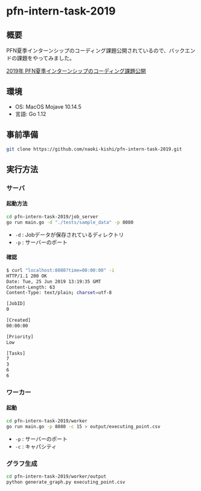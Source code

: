 # pfn-intern-task-2019

## 概要

PFN夏季インターンシップのコーディング課題公開されているので、バックエンドの課題をやってみました。

[2019年 PFN夏季インターンシップのコーディング課題公開](https://research.preferred.jp/2019/06/internship-coding-task-2019/)

## 環境
- OS: MacOS Mojave 10.14.5
- 言語: Go 1.12

## 事前準備
```bash
git clone https://github.com/naoki-kishi/pfn-intern-task-2019.git

```

## 実行方法

### サーバ

#### 起動方法

```bash
cd pfn-intern-task-2019/job_server 
go run main.go -d "./tests/sample_data" -p 8080
```

- `-d` : Jobデータが保存されているディレクトリ
- `-p` : サーバーのポート

#### 確認

```bash
$ curl "localhost:8080?time=00:00:00" -i
HTTP/1.1 200 OK
Date: Tue, 25 Jun 2019 13:19:35 GMT
Content-Length: 63
Content-Type: text/plain; charset=utf-8

[JobID]
0

[Created]
00:00:00

[Priority]
Low

[Tasks]
7
3
6
6

```

### ワーカー

#### 起動

```bash
cd pfn-intern-task-2019/worker
go run main.go -p 8080 -c 15 > output/executing_point.csv
```

- `-p` : サーバーのポート
- `-c` : キャパシティ

### グラフ生成
```bash
cd pfn-intern-task-2019/worker/output
python generate_graph.py executing_point.csv
```